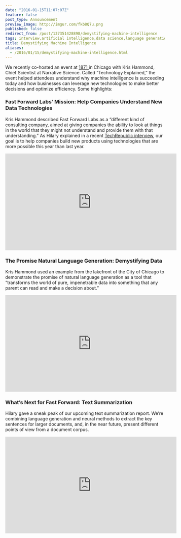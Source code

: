 ```yaml
---
date: "2016-01-15T11:07:07Z"
feature: false
post_type: Announcement
preview_image: http://imgur.com/fkb8Q7u.png
published: false
redirect_from: /post/137351428898/demystifying-machine-intelligence
tags: interview,artificial intelligence,data science,language generation
title: Demystifying Machine Intelligence
aliases:
  - /2016/01/15/demystifying-machine-intelligence.html
---
```


<p>We recently co-hosted an event at <a href="http://www.1871.com">1871 </a>in Chicago with Kris Hammond, Chief Scientist at Narrative Science. Called “Technology Explained,” the event helped attendees understand why machine intelligence is succeeding today and how businesses can leverage new technologies to make better decisions and optimize efficiency. Some highlights: </p>

### Fast Forward Labs’ Mission: Help Companies Understand New Data Technologies

<p>Kris Hammond described Fast Forward Labs as a “different kind of consulting company, aimed at giving companies the ability to look at things in the world that they might not understand and provide them with that understanding.” As Hilary explained in a recent <a href="http://www.techrepublic.com/article/hilary-mason-fast-forward-labs-ceo-one-time-aspiring-taxi-driver-your-nerd-best-friend/">TechRepublic interview</a>, our goal is to help companies build new products using technologies that are more possible this year than last year.</p>

<div class="video-holder">
<iframe width="540" height="304" id="youtube_iframe" src="https://www.youtube.com/embed/t2P938eJC5o?feature=oembed&amp;enablejsapi=1&amp;origin=https://safe.txmblr.com&amp;wmode=opaque" frameborder="0"></iframe>

</div>

### The Promise Natural Language Generation: Demystifying Data

<p>Kris Hammond used an example from the lakefront of the City of Chicago to demonstrate the promise of natural language generation as a tool that “transforms the world of pure, impenetrable data into something that any parent can read and make a decision about.”</p>

<div class="video-holder"><iframe width="540" height="304" src="https://www.youtube.com/embed/1ynX0qZ8p9k?feature=oembed&amp;enablejsapi=1&amp;origin=https://safe.txmblr.com&amp;wmode=opaque" frameborder="0"></iframe></div>

### What’s Next for Fast Forward: Text Summarization

<p>Hilary gave a sneak peak of our upcoming text summarization report. We’re combining language generation and neural methods to extract the key sentences for larger documents, and, in the near future, present different points of view from a document corpus.</p>

<div class="video-holder">
<iframe width="540" height="304" src="https://www.youtube.com/embed/n9dqy22ow40?feature=oembed&amp;enablejsapi=1&amp;origin=https://safe.txmblr.com&amp;wmode=opaque" frameborder="0"></iframe>
</div>